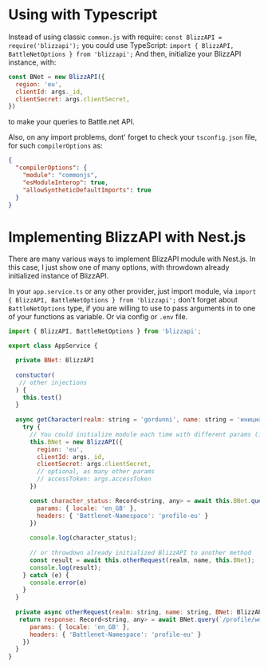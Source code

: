 # Using with Typescript

Instead of using classic `common.js` with require: `const BlizzAPI = require('blizzapi');` you could use TypeScript: `import { BlizzAPI, BattleNetOptions } from 'blizzapi';` And then, initialize your BlizzAPI instance, with:

```js
const BNet = new BlizzAPI({
  region: 'eu',
  clientId: args._id,
  clientSecret: args.clientSecret,
})
```

to make your queries to Battle.net API.

Also, on any import problems, dont' forget to check your `tsconfig.json` file, for such `compilerOptions` as:

```json
{
  "compilerOptions": {
    "module": "commonjs",
    "esModuleInterop": true,
    "allowSyntheticDefaultImports": true
  }
}
```

# Implementing BlizzAPI with Nest.js

There are many various ways to implement BlizzAPI module with Nest.js. In this case, I just show one of many options, with throwdown already initialized instance of BlizzAPI.

In your `app.service.ts` or any other provider, just import module, via `import { BlizzAPI, BattleNetOptions } from 'blizzapi';` don't forget about `BattleNetOptions` type, if you are willing to use to pass arguments in to one of your functions as variable. Or via config or `.env` file.

```js
import { BlizzAPI, BattleNetOptions } from 'blizzapi';

export class AppService {

  private BNet: BlizzAPI
  
  constuctor(
   // other injections
  ) { 
    this.test()
  }
  
  async getCharacter(realm: string = 'gordunni', name: string = 'инициатива'): void {
    try { 
      // You could initialize module each time with different params (interface: BattleNetOptions)
      this.BNet = new BlizzAPI({
        region: 'eu',
        clientId: args._id,
        clientSecret: args.clientSecret,
        // optional, as many other params
        // accessToken: args.accessToken
      })

      const character_status: Record<string, any> = await this.BNet.query(`/profile/wow/character/${realm}/${name}/status`, {
        params: { locale: 'en_GB' },
        headers: { 'Battlenet-Namespace': 'profile-eu' }
      })
      
      console.log(character_status);
      
      // or throwdown already initialized BlizzAPI to another method
      const result = await this.otherRequest(realm, name, this.BNet);
      console.log(result);
    } catch (e) {
      console.error(e)
    }
  }
  
  private async otherRequest(realm: string, name: string, BNet: BlizzAPI): Record<string, any> {
   return response: Record<string, any> = await BNet.query(`/profile/wow/character/${realm}/${name}`, {
      params: { locale: 'en_GB' },
      headers: { 'Battlenet-Namespace': 'profile-eu' }
    })
  }
}
```
